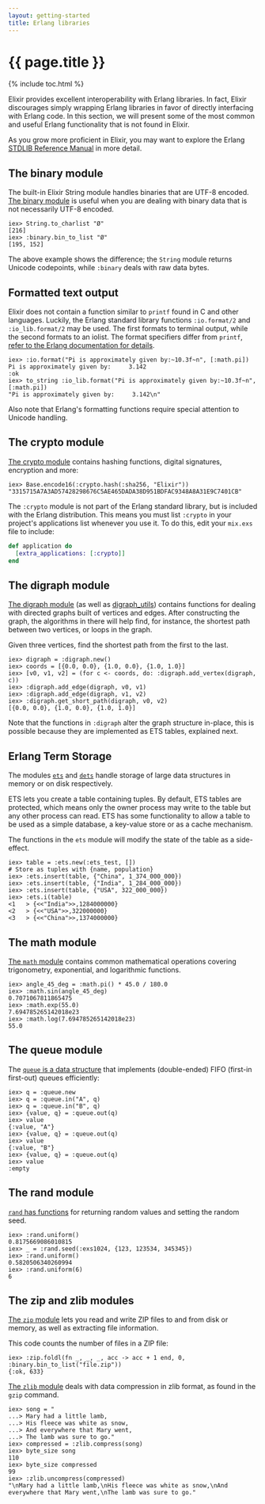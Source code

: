 ```yaml
---
layout: getting-started
title: Erlang libraries
---
```


# {{ page.title }}

{% include toc.html %}

Elixir provides excellent interoperability with Erlang libraries. In fact,
Elixir discourages simply wrapping Erlang libraries in favor of directly
interfacing with Erlang code. In this section, we will present some of the
most common and useful Erlang functionality that is not found in Elixir.

As you grow more proficient in Elixir, you may want to explore the Erlang
[STDLIB Reference Manual](http://erlang.org/doc/apps/stdlib/index.html) in more
detail.

## The binary module

The built-in Elixir String module handles binaries that are UTF-8 encoded.
[The binary module](http://erlang.org/doc/man/binary.html) is useful when
you are dealing with binary data that is not necessarily UTF-8 encoded.

```iex
iex> String.to_charlist "Ø"
[216]
iex> :binary.bin_to_list "Ø"
[195, 152]
```

The above example shows the difference; the `String` module returns Unicode
codepoints, while `:binary` deals with raw data bytes.

## Formatted text output

Elixir does not contain a function similar to `printf` found in C and other
languages. Luckily, the Erlang standard library functions `:io.format/2` and
`:io_lib.format/2` may be used. The first formats to terminal output, while
the second formats to an iolist. The format specifiers differ from `printf`,
[refer to the Erlang documentation for details](http://erlang.org/doc/man/io.html#format-1).

```iex
iex> :io.format("Pi is approximately given by:~10.3f~n", [:math.pi])
Pi is approximately given by:     3.142
:ok
iex> to_string :io_lib.format("Pi is approximately given by:~10.3f~n", [:math.pi])
"Pi is approximately given by:     3.142\n"
```

Also note that Erlang's formatting functions require special attention to
Unicode handling.

## The crypto module

[The crypto module](http://erlang.org/doc/man/crypto.html) contains hashing
functions, digital signatures, encryption and more:

```iex
iex> Base.encode16(:crypto.hash(:sha256, "Elixir"))
"3315715A7A3AD57428298676C5AE465DADA38D951BDFAC9348A8A31E9C7401CB"
```

The `:crypto` module is not part of the Erlang standard library, but is
included with the Erlang distribution. This means you must list `:crypto`
in your project's applications list whenever you use it. To do this,
edit your `mix.exs` file to include:

```elixir
def application do
  [extra_applications: [:crypto]]
end
```

## The digraph module

[The digraph module](http://erlang.org/doc/man/digraph.html) (as well as
[digraph_utils](http://erlang.org/doc/man/digraph_utils.html)) contains
functions for dealing with directed graphs built of vertices and edges.
After constructing the graph, the algorithms in there will help find,
for instance, the shortest path between two vertices, or loops in the graph.

Given three vertices, find the shortest path from the first to the last.

```iex
iex> digraph = :digraph.new()
iex> coords = [{0.0, 0.0}, {1.0, 0.0}, {1.0, 1.0}]
iex> [v0, v1, v2] = (for c <- coords, do: :digraph.add_vertex(digraph, c))
iex> :digraph.add_edge(digraph, v0, v1)
iex> :digraph.add_edge(digraph, v1, v2)
iex> :digraph.get_short_path(digraph, v0, v2)
[{0.0, 0.0}, {1.0, 0.0}, {1.0, 1.0}]
```

Note that the functions in `:digraph` alter the graph structure in-place, this
is possible because they are implemented as ETS tables, explained next.

## Erlang Term Storage

The modules [`ets`](http://erlang.org/doc/man/ets.html) and
[`dets`](http://erlang.org/doc/man/dets.html) handle storage of large
data structures in memory or on disk respectively.

ETS lets you create a table containing tuples. By default, ETS tables
are protected, which means only the owner process may write to the table
but any other process can read. ETS has some functionality to allow a
table to be used as a simple database, a key-value store or as a cache
mechanism.

The functions in the `ets` module will modify the state of the table as a
side-effect.

```iex
iex> table = :ets.new(:ets_test, [])
# Store as tuples with {name, population}
iex> :ets.insert(table, {"China", 1_374_000_000})
iex> :ets.insert(table, {"India", 1_284_000_000})
iex> :ets.insert(table, {"USA", 322_000_000})
iex> :ets.i(table)
<1   > {<<"India">>,1284000000}
<2   > {<<"USA">>,322000000}
<3   > {<<"China">>,1374000000}
```

## The math module

[The `math` module](http://erlang.org/doc/man/math.html) contains common
mathematical operations covering trigonometry, exponential, and logarithmic
functions.

```iex
iex> angle_45_deg = :math.pi() * 45.0 / 180.0
iex> :math.sin(angle_45_deg)
0.7071067811865475
iex> :math.exp(55.0)
7.694785265142018e23
iex> :math.log(7.694785265142018e23)
55.0
```

## The queue module

The [`queue` is a data structure](http://erlang.org/doc/man/queue.html)
that implements (double-ended) FIFO (first-in first-out) queues efficiently:

```iex
iex> q = :queue.new
iex> q = :queue.in("A", q)
iex> q = :queue.in("B", q)
iex> {value, q} = :queue.out(q)
iex> value
{:value, "A"}
iex> {value, q} = :queue.out(q)
iex> value
{:value, "B"}
iex> {value, q} = :queue.out(q)
iex> value
:empty
```

## The rand module

[`rand` has functions](http://erlang.org/doc/man/rand.html) for returning
random values and setting the random seed.

```iex
iex> :rand.uniform()
0.8175669086010815
iex> _ = :rand.seed(:exs1024, {123, 123534, 345345})
iex> :rand.uniform()
0.5820506340260994
iex> :rand.uniform(6)
6
```

## The zip and zlib modules

[The `zip` module](http://erlang.org/doc/man/zip.html) lets you read and write
ZIP files to and from disk or memory, as well as extracting file information.

This code counts the number of files in a ZIP file:

```iex
iex> :zip.foldl(fn _, _, _, acc -> acc + 1 end, 0, :binary.bin_to_list("file.zip"))
{:ok, 633}
```

[The `zlib` module](http://erlang.org/doc/man/zlib.html) deals with data compression in zlib format, as found in the
`gzip` command.

```iex
iex> song = "
...> Mary had a little lamb,
...> His fleece was white as snow,
...> And everywhere that Mary went,
...> The lamb was sure to go."
iex> compressed = :zlib.compress(song)
iex> byte_size song
110
iex> byte_size compressed
99
iex> :zlib.uncompress(compressed)
"\nMary had a little lamb,\nHis fleece was white as snow,\nAnd everywhere that Mary went,\nThe lamb was sure to go."
```
